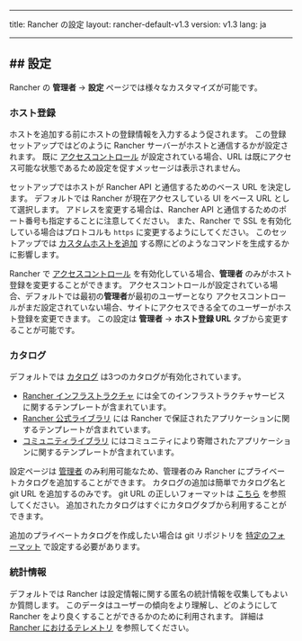 * * *

title: Rancher の設定 layout: rancher-default-v1.3 version: v1.3 lang: ja

* * *

## ## 設定

Rancher の **管理者** -> **設定** ページでは様々なカスタマイズが可能です。

### ホスト登録

ホストを追加する前にホストの登録情報を入力するよう促されます。 この登録セットアップではどのように Rancher サーバーがホストと通信するかが設定されます。 既に [アクセスコントロール]({{site.baseurl}}/rancher/{{page.version}}/{{page.lang}}/configuration/access-control) が設定されている場合、URL は既にアクセス可能な状態であるため設定を促すメッセージは表示されません。

セットアップではホストが Rancher API と通信するためのベース URL を決定します。 デフォルトでは Rancher が現在アクセスしている UI をベース URL として選択します。 アドレスを変更する場合は、Rancher API と通信するためのポート番号も指定することに注意してください。 また、Rancher で SSL を有効化している場合はプロトコルも `https` に変更するようにしてください。 このセットアップでは [カスタムホストを追加]({{site.baseurl}}/rancher/{{page.version}}/{{page.lang}}/hosts/custom/) する際にどのようなコマンドを生成するかに影響します。

Rancher で [アクセスコントロール]({{site.baseurl}}/rancher/{{page.version}}/{{page.lang}}/configuration/access-control/) を有効化している場合、**管理者** のみがホスト登録を変更することができます。 アクセスコントロールが設定されている場合、デフォルトでは最初の**管理者**が最初のユーザーとなり アクセスコントロールがまだ設定されていない場合、サイトにアクセスできる全てのユーザーがホスト登録を変更できます。 この設定は **管理者** -> **ホスト登録 URL** タブから変更することが可能です。

### カタログ

デフォルトでは [カタログ]({{site.baseurl}}/rancher/{{page.version}}/{{page.lang}}/catalog/) は3つのカタログが有効化されています。

* [Rancher インフラストラクチャ](https://github.com/rancher/infra-catalog) には全てのインフラストラクチャサービスに関するテンプレートが含まれています。
* [Rancher 公式ライブラリ](https://github.com/rancher/rancher-catalog) には Rancher で保証されたアプリケーションに関するテンプレートが含まれています。
* [コミュニティライブラリ](https://github.com/rancher/community-catalog) にはコミュニティにより寄贈されたアプリケーションに関するテンプレートが含まれています。

設定ページは [管理者]({{site.baseurl}}/rancher/{{page.version}}/{{page.lang}}/configuration/accounts/#admin) のみ利用可能なため、管理者のみ Rancher にプライベートカタログを追加することができます。 カタログの追加は簡単でカタログ名と git URL を追加するのみです。 git URL の正しいフォーマットは [こちら](https://git-scm.com/docs/git-clone#_git_urls_a_id_urls_a) を参照してください。 追加されたカタログはすぐにカタログタブから利用することができます。

追加のプライベートカタログを作成したい場合は git リポジトリを [特定のフォーマット]({{site.baseurl}}/rancher/{{page.version}}/{{page.lang}}/catalog/private-catalog) で設定する必要があります。

### 統計情報

デフォルトでは Rancher は設定情報に関する匿名の統計情報を収集してもよいか質問します。 このデータはユーザーの傾向をより理解し、どのようにして Rancher をより良くすることができるかのために利用されます。 詳細は [Rancher におけるテレメトリ]({{site.baseurl}}/rancher/telemetry/) を参照してください。